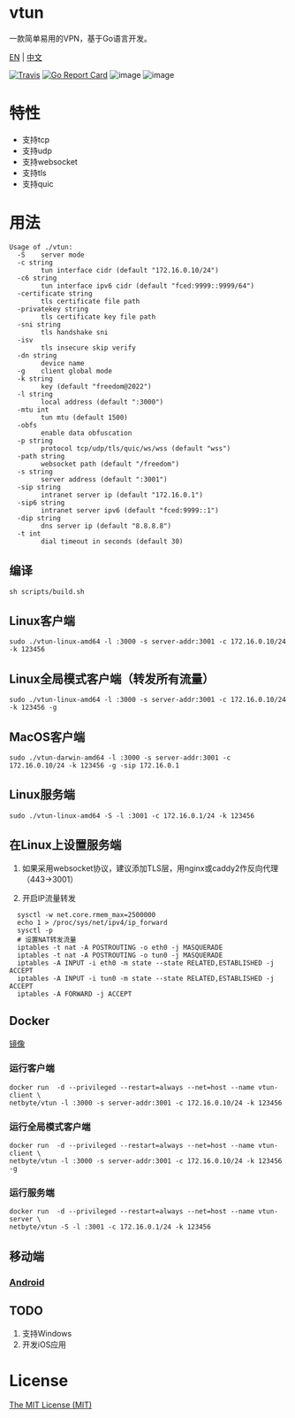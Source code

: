# vtun

一款简单易用的VPN，基于Go语言开发。

[EN](https://github.com/net-byte/vtun/blob/master/README.md) | [中文](https://github.com/net-byte/vtun/blob/master/README_CN.md)

[![Travis](https://travis-ci.com/net-byte/vtun.svg?branch=master)](https://github.com/net-byte/vtun)
[![Go Report Card](https://goreportcard.com/badge/github.com/net-byte/vtun)](https://goreportcard.com/report/github.com/net-byte/vtun)
![image](https://img.shields.io/badge/License-MIT-orange)
![image](https://img.shields.io/badge/License-Anti--996-red)

# 特性
* 支持tcp
* 支持udp
* 支持websocket
* 支持tls
* 支持quic

# 用法

```
Usage of ./vtun:
  -S    server mode
  -c string
        tun interface cidr (default "172.16.0.10/24")
  -c6 string
        tun interface ipv6 cidr (default "fced:9999::9999/64")
  -certificate string
        tls certificate file path
  -privatekey string
        tls certificate key file path
  -sni string
        tls handshake sni
  -isv
        tls insecure skip verify
  -dn string
        device name
  -g    client global mode
  -k string
        key (default "freedom@2022")
  -l string
        local address (default ":3000")
  -mtu int
        tun mtu (default 1500)
  -obfs
        enable data obfuscation
  -p string
        protocol tcp/udp/tls/quic/ws/wss (default "wss")
  -path string
        websocket path (default "/freedom")
  -s string
        server address (default ":3001")
  -sip string
        intranet server ip (default "172.16.0.1")
  -sip6 string
        intranet server ipv6 (default "fced:9999::1")
  -dip string
        dns server ip (default "8.8.8.8")
  -t int
        dial timeout in seconds (default 30)
```

## 编译

```
sh scripts/build.sh
```

## Linux客户端

```
sudo ./vtun-linux-amd64 -l :3000 -s server-addr:3001 -c 172.16.0.10/24 -k 123456

```

## Linux全局模式客户端（转发所有流量）

```
sudo ./vtun-linux-amd64 -l :3000 -s server-addr:3001 -c 172.16.0.10/24 -k 123456 -g

```
## MacOS客户端

```
sudo ./vtun-darwin-amd64 -l :3000 -s server-addr:3001 -c 172.16.0.10/24 -k 123456 -g -sip 172.16.0.1

```

## Linux服务端

```
sudo ./vtun-linux-amd64 -S -l :3001 -c 172.16.0.1/24 -k 123456

```

## 在Linux上设置服务端

1. 如果采用websocket协议，建议添加TLS层，用nginx或caddy2作反向代理（443->3001）

2. 开启IP流量转发

```
  sysctl -w net.core.rmem_max=2500000
  echo 1 > /proc/sys/net/ipv4/ip_forward
  sysctl -p
  # 设置NAT转发流量
  iptables -t nat -A POSTROUTING -o eth0 -j MASQUERADE
  iptables -t nat -A POSTROUTING -o tun0 -j MASQUERADE
  iptables -A INPUT -i eth0 -m state --state RELATED,ESTABLISHED -j ACCEPT
  iptables -A INPUT -i tun0 -m state --state RELATED,ESTABLISHED -j ACCEPT
  iptables -A FORWARD -j ACCEPT
```

## Docker
[镜像](https://hub.docker.com/r/netbyte/vtun)

### 运行客户端
```
docker run  -d --privileged --restart=always --net=host --name vtun-client \
netbyte/vtun -l :3000 -s server-addr:3001 -c 172.16.0.10/24 -k 123456
```

### 运行全局模式客户端
```
docker run  -d --privileged --restart=always --net=host --name vtun-client \
netbyte/vtun -l :3000 -s server-addr:3001 -c 172.16.0.10/24 -k 123456 -g
```

### 运行服务端
```
docker run  -d --privileged --restart=always --net=host --name vtun-server \
netbyte/vtun -S -l :3001 -c 172.16.0.1/24 -k 123456
```

## 移动端

### [Android](https://github.com/net-byte/vTunnel)

## TODO
1. 支持Windows
2. 开发iOS应用

# License
[The MIT License (MIT)](https://raw.githubusercontent.com/net-byte/vtun/master/LICENSE)
